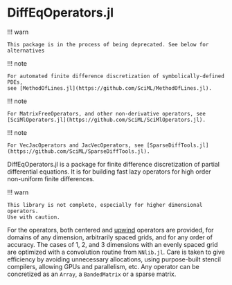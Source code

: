 # DiffEqOperators.jl

!!! warn

    This package is in the process of being deprecated. See below for alternatives

!!! note

    For automated finite difference discretization of symbolically-defined PDEs,
    see [MethodOfLines.jl](https://github.com/SciML/MethodOfLines.jl).

!!! note 

    For MatrixFreeOperators, and other non-derivative operators, see [SciMlOperators.jl](https://github.com/SciML/SciMlOperators.jl).

!!! note

    For VecJacOperators and JacVecOperators, see [SparseDiffTools.jl](https://github.com/SciML/SparseDiffTools.jl).

DiffEqOperators.jl is a package for finite difference discretization of partial
differential equations. It is for building fast lazy operators for high order
non-uniform finite differences.

!!! warn

    This library is not complete, especially for higher dimensional operators.
    Use with caution.
    
For the operators, both centered and
[upwind](https://en.wikipedia.org/wiki/Upwind_scheme) operators are provided,
for domains of any dimension, arbitrarily spaced grids, and for any order of accuracy.
The cases of 1, 2, and 3 dimensions with an evenly spaced grid are optimized with a
convolution routine from `NNlib.jl`. Care is taken to give efficiency by avoiding
unnecessary allocations, using purpose-built stencil compilers, allowing GPUs
and parallelism, etc. Any operator can be concretized as an `Array`, a
`BandedMatrix` or a sparse matrix.
